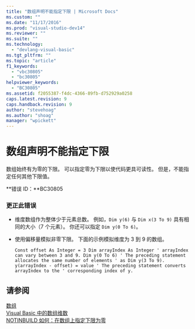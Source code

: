 ```yaml
---
title: "数组声明不能指定下限 | Microsoft Docs"
ms.custom: ""
ms.date: "11/17/2016"
ms.prod: "visual-studio-dev14"
ms.reviewer: ""
ms.suite: ""
ms.technology: 
  - "devlang-visual-basic"
ms.tgt_pltfrm: ""
ms.topic: "article"
f1_keywords: 
  - "vbc30805"
  - "bc30805"
helpviewer_keywords: 
  - "BC30805"
ms.assetid: f2055387-f4dc-4366-89fb-d752929a0258
caps.latest.revision: 9
caps.handback.revision: 9
author: "stevehoag"
ms.author: "shoag"
manager: "wpickett"
---
```

# 数组声明不能指定下限
数组始终有为零的下限。 可以指定零为下限以使代码更具可读性。 但是，不能指定任何其他下限值。  
  
 **错误 ID：**BC30805  
  
### 更正此错误  
  
-   维度数组作为整体少于元素总数。 例如，`Dim y(6)` 与 `Dim x(3 To 9)` 具有相同的大小（7 个元素）。 你还可以指定 `Dim y(0 To 6)`。  
  
-   使用偏移量模拟非零下限。 下面的示例模拟维度为 3 到 9 的数组。  
  
    ```  
    Const offset As Integer = 3 Dim arrayIndex As Integer ' arrayIndex can vary between 3 and 9. Dim y(0 To 6) ' The preceding statement allocates the same number of elements ' as Dim y(3 To 9). y(arrayIndex - offset) = value ' The preceding statement converts arrayIndex to the ' corresponding index of y.  
    ```  
  
## 请参阅  
 [数组](/dotnet/visual-basic/programming-guide/language-features/arrays/index)   
 [Visual Basic 中的数组维数](/dotnet/visual-basic/programming-guide/language-features/arrays/array-dimensions)   
 [NOTINBUILD 如何：在数组上指定下限为零](http://msdn.microsoft.com/zh-cn/20ffd49a-64f7-4634-8ed0-46ba1049d935)